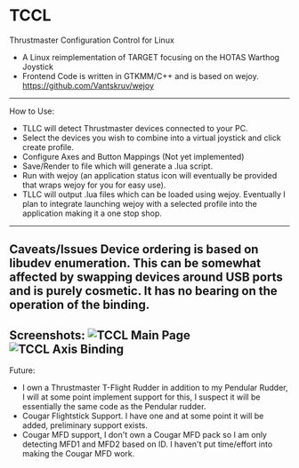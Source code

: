# TCCL
Thrustmaster Configuration Control for Linux
- A Linux reimplementation of TARGET focusing on the HOTAS Warthog Joystick
- Frontend Code is written in GTKMM/C++ and is based on wejoy. https://github.com/Vantskruv/wejoy
---
How to Use:
- TLLC will detect Thrustmaster devices connected to your PC.
- Select the devices you wish to combine into a virtual joystick and click create profile.
- Configure Axes and Button Mappings (Not yet implemented)
- Save/Render to file which will generate a .lua script.
- Run with wejoy (an application status icon will eventually be provided that wraps wejoy for you for easy use).
- TLLC will output .lua files which can be loaded using wejoy. Eventually I plan to integrate launching wejoy with a selected profile into the application making it a one stop shop.
---
Caveats/Issues
Device ordering is based on libudev enumeration. This can be somewhat affected by swapping devices around USB ports and is purely cosmetic. It has no bearing on the operation of the binding.
---
Screenshots:
![TCCL Main Page](https://user-images.githubusercontent.com/732515/204790875-c5a0cb54-1264-4bbf-b3aa-ae9f81ffe217.png)
![TCCL Axis Binding](https://user-images.githubusercontent.com/732515/204790898-1c7096c5-57ab-4e00-bc7d-0caf2e6917e9.png)
---
Future:
- I own a Thrustmaster T-Flight Rudder in addition to my Pendular Rudder, I will at some point implement support for this, I suspect it will be essentially the same code as the Pendular rudder.
- Cougar Flightstick Support. I have one and at some point it will be added, preliminary support exists.
- Cougar MFD support, I don't own a Cougar MFD pack so I am only detecting MFD1 and MFD2 based on ID. I haven't put time/effort into making the Cougar MFD work.
